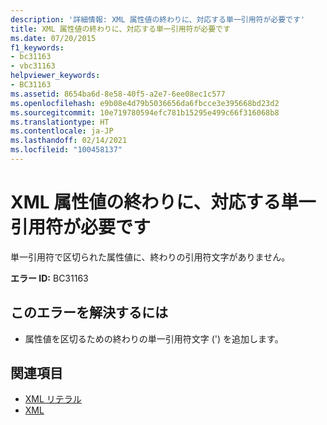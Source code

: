 ```yaml
---
description: '詳細情報: XML 属性値の終わりに、対応する単一引用符が必要です'
title: XML 属性値の終わりに、対応する単一引用符が必要です
ms.date: 07/20/2015
f1_keywords:
- bc31163
- vbc31163
helpviewer_keywords:
- BC31163
ms.assetid: 8654ba6d-8e58-40f5-a2e7-6ee08ec1c577
ms.openlocfilehash: e9b08e4d79b5036656da6fbcce3e395668bd23d2
ms.sourcegitcommit: 10e719780594efc781b15295e499c66f316068b8
ms.translationtype: HT
ms.contentlocale: ja-JP
ms.lasthandoff: 02/14/2021
ms.locfileid: "100458137"
---
```

# <a name="expected-matching-closing-single-quote-for-xml-attribute-value"></a>XML 属性値の終わりに、対応する単一引用符が必要です

単一引用符で区切られた属性値に、終わりの引用符文字がありません。  
  
 **エラー ID:** BC31163  
  
## <a name="to-correct-this-error"></a>このエラーを解決するには  
  
- 属性値を区切るための終わりの単一引用符文字 (') を追加します。  
  
## <a name="see-also"></a>関連項目

- [XML リテラル](../language-reference/xml-literals/index.md)
- [XML](../programming-guide/language-features/xml/index.md)
